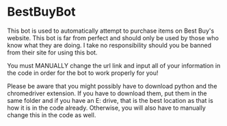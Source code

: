 # BestBuyBot


This bot is used to automatically attempt to purchase items on Best Buy's website. This bot is far from perfect and should only be used by those who know what they are doing. I take no responsibility should you be banned from their site for using this bot. 

You must MANUALLY change the url link and input all of your information 
in the code in order for the bot to work properly for you!

Please be aware that you might possibly have to download python and the chromedriver extension. If you have to download them, put them in the same folder and if you have an E: drive, that is the best location as that is how it is in the code already. Otherwise, you will also have to manually change this in the code as well.
